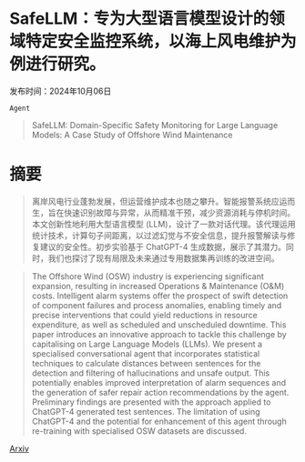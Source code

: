 # SafeLLM：专为大型语言模型设计的领域特定安全监控系统，以海上风电维护为例进行研究。

发布时间：2024年10月06日

`Agent`

> SafeLLM: Domain-Specific Safety Monitoring for Large Language Models: A Case Study of Offshore Wind Maintenance

# 摘要

> 离岸风电行业蓬勃发展，但运营维护成本也随之攀升。智能报警系统应运而生，旨在快速识别故障与异常，从而精准干预，减少资源消耗与停机时间。本文创新性地利用大型语言模型 (LLM)，设计了一款对话代理。该代理运用统计技术，计算句子间距离，以过滤幻觉与不安全信息，提升报警解读与修复建议的安全性。初步实验基于 ChatGPT-4 生成数据，展示了其潜力。同时，我们也探讨了现有局限及未来通过专用数据集再训练的改进空间。

> The Offshore Wind (OSW) industry is experiencing significant expansion, resulting in increased Operations \& Maintenance (O\&M) costs. Intelligent alarm systems offer the prospect of swift detection of component failures and process anomalies, enabling timely and precise interventions that could yield reductions in resource expenditure, as well as scheduled and unscheduled downtime. This paper introduces an innovative approach to tackle this challenge by capitalising on Large Language Models (LLMs). We present a specialised conversational agent that incorporates statistical techniques to calculate distances between sentences for the detection and filtering of hallucinations and unsafe output. This potentially enables improved interpretation of alarm sequences and the generation of safer repair action recommendations by the agent. Preliminary findings are presented with the approach applied to ChatGPT-4 generated test sentences. The limitation of using ChatGPT-4 and the potential for enhancement of this agent through re-training with specialised OSW datasets are discussed.

[Arxiv](https://arxiv.org/abs/2410.10852)